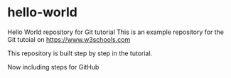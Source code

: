 # hello-world
Hello World repository for Git tutorial
This is an example repository for the Git tutoial on https://www.w3schools.com

This repository is built step by step in the tutorial.

Now including steps for GitHub
